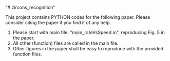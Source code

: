 "# zircons_recognition" 

This project contains PYTHON codes for the following paper. Please consider citing the paper if you find it of any help.
1. Please start with main file: "main_rateVsSpeed.m", reproducing Fig. 5 in the paper.
2. All other (function) files are called in the main file.
3. Other figures in the paper shall be easy to reproduce with the provided function files.